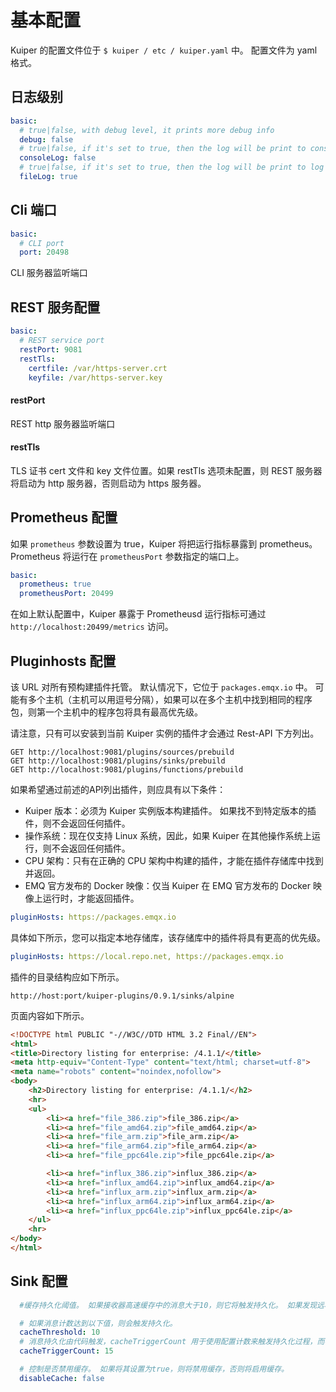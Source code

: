 # 基本配置
Kuiper 的配置文件位于 `$ kuiper / etc / kuiper.yaml` 中。 配置文件为 yaml 格式。

## 日志级别

```yaml
basic:
  # true|false, with debug level, it prints more debug info
  debug: false
  # true|false, if it's set to true, then the log will be print to console
  consoleLog: false
  # true|false, if it's set to true, then the log will be print to log file
  fileLog: true
```
## Cli 端口
```yaml
basic:
  # CLI port
  port: 20498
```
CLI 服务器监听端口

## REST 服务配置

```yaml
basic:
  # REST service port
  restPort: 9081
  restTls:
    certfile: /var/https-server.crt
    keyfile: /var/https-server.key
```

#### restPort
REST http 服务器监听端口

#### restTls
TLS 证书 cert 文件和 key 文件位置。如果 restTls 选项未配置，则 REST 服务器将启动为 http 服务器，否则启动为 https 服务器。

## Prometheus 配置

如果 `prometheus` 参数设置为 true，Kuiper 将把运行指标暴露到 prometheus。Prometheus 将运行在 `prometheusPort` 参数指定的端口上。

```yaml
basic:
  prometheus: true
  prometheusPort: 20499
```
在如上默认配置中，Kuiper 暴露于 Prometheusd 运行指标可通过 `http://localhost:20499/metrics` 访问。

## Pluginhosts 配置

该 URL 对所有预构建插件托管。 默认情况下，它位于 `packages.emqx.io` 中。 可能有多个主机（主机可以用逗号分隔），如果可以在多个主机中找到相同的程序包，则第一个主机中的程序包将具有最高优先级。

请注意，只有可以安装到当前 Kuiper 实例的插件才会通过 Rest-API 下方列出。

```
GET http://localhost:9081/plugins/sources/prebuild
GET http://localhost:9081/plugins/sinks/prebuild
GET http://localhost:9081/plugins/functions/prebuild
```

如果希望通过前述的API列出插件，则应具有以下条件：

- Kuiper 版本：必须为 Kuiper 实例版本构建插件。 如果找不到特定版本的插件，则不会返回任何插件。
- 操作系统：现在仅支持 Linux 系统，因此，如果 Kuiper 在其他操作系统上运行，则不会返回任何插件。
- CPU 架构：只有在正确的 CPU 架构中构建的插件，才能在插件存储库中找到并返回。
- EMQ 官方发布的 Docker 映像：仅当 Kuiper 在 EMQ 官方发布的 Docker 映像上运行时，才能返回插件。

```yaml
pluginHosts: https://packages.emqx.io
```

具体如下所示，您可以指定本地存储库，该存储库中的插件将具有更高的优先级。

```yaml
pluginHosts: https://local.repo.net, https://packages.emqx.io
```

插件的目录结构应如下所示。

```
http://host:port/kuiper-plugins/0.9.1/sinks/alpine
```

页面内容如下所示。

```html
<!DOCTYPE html PUBLIC "-//W3C//DTD HTML 3.2 Final//EN">
<html>
<title>Directory listing for enterprise: /4.1.1/</title>
<meta http-equiv="Content-Type" content="text/html; charset=utf-8">
<meta name="robots" content="noindex,nofollow">
<body>
	<h2>Directory listing for enterprise: /4.1.1/</h2>
	<hr>
	<ul>
		<li><a href="file_386.zip">file_386.zip</a>
		<li><a href="file_amd64.zip">file_amd64.zip</a>
		<li><a href="file_arm.zip">file_arm.zip</a>
		<li><a href="file_arm64.zip">file_arm64.zip</a>
		<li><a href="file_ppc64le.zip">file_ppc64le.zip</a>

		<li><a href="influx_386.zip">influx_386.zip</a>
		<li><a href="influx_amd64.zip">influx_amd64.zip</a>
		<li><a href="influx_arm.zip">influx_arm.zip</a>
		<li><a href="influx_arm64.zip">influx_arm64.zip</a>
		<li><a href="influx_ppc64le.zip">influx_ppc64le.zip</a>
	</ul>
	<hr>
</body>
</html>
```



## Sink 配置

```yaml
  #缓存持久化阈值。 如果接收器高速缓存中的消息大于10，则它将触发持久化。 如果发现远程系统响应速度慢或接收器吞吐量很小，则建议增加2种以下配置，此时需要更多内存。

  # 如果消息计数达到以下值，则会触发持久化。
  cacheThreshold: 10
  # 消息持久化由代码触发，cacheTriggerCount 用于使用配置计数来触发持久化过程，而不管消息号是否达到cacheThreshold。 这是为了防止由于缓存永远不会超过阈值而无法保存数据。
  cacheTriggerCount: 15

  # 控制是否禁用缓存。 如果将其设置为true，则将禁用缓存，否则将启用缓存。
  disableCache: false
```

